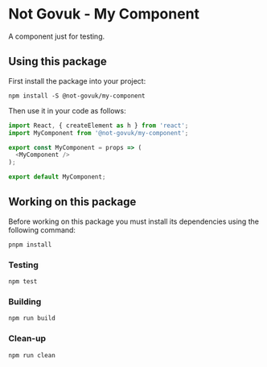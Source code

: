 Not Govuk - My Component
===

A component just for testing.


Using this package
------------------

First install the package into your project:

```shell
npm install -S @not-govuk/my-component
```

Then use it in your code as follows:

```js
import React, { createElement as h } from 'react';
import MyComponent from '@not-govuk/my-component';

export const MyComponent = props => (
  <MyComponent />
);

export default MyComponent;
```


Working on this package
-----------------------

Before working on this package you must install its dependencies using
the following command:

```shell
pnpm install
```


### Testing

```shell
npm test
```


### Building

```shell
npm run build
```


### Clean-up

```shell
npm run clean
```
